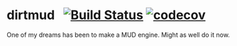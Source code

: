 # dirtmud &nbsp; [![Build Status](https://travis-ci.com/gbmor/dirtmud.svg?branch=master)](https://travis-ci.com/gbmor/dirtmud) [![codecov](https://codecov.io/gh/gbmor/dirtmud/branch/master/graph/badge.svg)](https://codecov.io/gh/gbmor/dirtmud)

One of my dreams has been to make a MUD engine. Might as well do it now.

